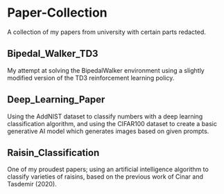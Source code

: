 # Paper-Collection
A collection of my papers from university with certain parts redacted.

## Bipedal_Walker_TD3 
My attempt at solving the BipedalWalker environment using a slightly modified version of the TD3 reinforcement learning policy.

## Deep_Learning_Paper
Using the AddNIST dataset to classify numbers with a deep learning classification algorithm, and using the CIFAR100 dataset to create a basic generative AI model which generates images based on given prompts. 

## Raisin_Classification
One of my proudest papers; using an artificial intelligence algorithm to classify varieties of raisins, based on the previous work of Cinar and Tasdemir (2020).
